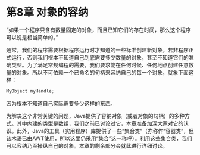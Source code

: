 # 第8章 对象的容纳


“如果一个程序只含有数量固定的对象，而且已知它们的存在时间，那么这个程序可以说是相当简单的。”

通常，我们的程序需要根据程序运行时才知道的一些标准创建新对象。若非程序正式运行，否则我们根本不知道自己到底需要多少数量的对象，甚至不知道它们的准确类型。为了满足常规编程的需要，我们要求能在任何时候、任何地点创建任意数量的对象。所以不可依赖一个已命名的句柄来容纳自己的每一个对象，就象下面这样：

``` Java
MyObject myHandle;
```

因为根本不知道自己实际需要多少这样的东西。

为解决这个非常关键的问题，Java提供了容纳对象（或者对象的句柄）的多种方式。其中内建的类型是数组，我们之前已讨论过它，本章准备加深大家对它的认识。此外，Java的工具（实用程序）库提供了一些“集合类”（亦称作“容器类”，但该术语已由AWT使用，所以这里仍采用“集合”这一称呼）。利用这些集合类，我们可以容纳乃至操纵自己的对象。本章的剩余部分会就此进行详细讨论。
